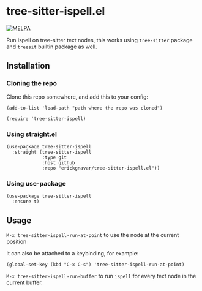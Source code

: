 # tree-sitter-ispell.el

[![MELPA](https://melpa.org/packages/tree-sitter-ispell-badge.svg)](https://melpa.org/#/tree-sitter-ispell)

Run ispell on tree-sitter text nodes, this works using `tree-sitter` package and `treesit` builtin package as well.

## Installation

### Cloning the repo

Clone this repo somewhere, and add this to your config:

```elisp
(add-to-list 'load-path "path where the repo was cloned")

(require 'tree-sitter-ispell)
```

### Using straight.el

```emacs-lisp
(use-package tree-sitter-ispell
  :straight (tree-sitter-ispell
             :type git
             :host github
             :repo "erickgnavar/tree-sitter-ispell.el"))
```

### Using use-package

```emacs-lisp
(use-package tree-sitter-ispell
  :ensure t)
```

## Usage

`M-x tree-sitter-ispell-run-at-point` to use the node at the current position

It can also be attached to a keybinding, for example:

```emacs-lisp
(global-set-key (kbd "C-x C-s") 'tree-sitter-ispell-run-at-point)
```

`M-x tree-sitter-ispell-run-buffer` to run `ispell` for every text node in the current buffer.

